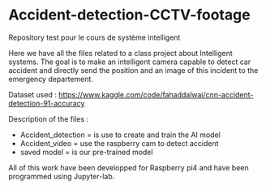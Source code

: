 # Accident-detection-CCTV-footage
Repository test pour le cours de système intelligent

Here we have all the files related to a class project about  Intelligent systems.
The goal is to make an intelligent camera capable to detect car accident 
and directly send the position and an image of this incident to the emergency departement.

Dataset used :
https://www.kaggle.com/code/fahaddalwai/cnn-accident-detection-91-accuracy

Description of the files :

- Accident_detection = is use to create and train the AI model
- Accident_video = use the raspberry cam to detect accident
- saved model = is our pre-trained model

All of this work have been developped for Raspberry pi4 and have been programmed using Jupyter-lab.
